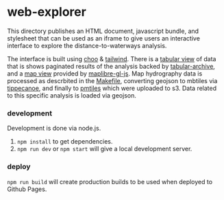# web-explorer

This directory publishes an HTML document, javascript bundle, and stylesheet that can be used as an iframe to give users an interactive interface to explore the distance-to-waterways analysis.

The interface is built using [choo](https://www.choo.io) & [tailwind](https://tailwindcss.com). There is a [tabular view](./src/components/tabular.js) of data that is shows paginated results of the analysis backed by [tabular-archive](https://github.com/rubillionaire/tabular-archive/), and a [map view](./src/components/map/index.js) provided by [maplibre-gl-js](https://maplibre.org). Map hydrography data is processed as descrbited in the [Makefile](./Makefile), converting geojson to mbtiles via [tippecanoe](https://github.com/mapbox/tippecanoe), and finally to [pmtiles](https://protomaps.com/docs/pmtiles/) which were uploaded to s3. Data related to this specific analysis is loaded via geojson.

### development

Development is done via node.js.

1. `npm install` to get dependencies.
2. `npm run dev` or `npm start` will give a local development server.


### deploy

`npm run build` will create production builds to be used when deployed to Github Pages.
